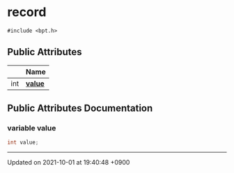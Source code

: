 

# record






`#include <bpt.h>`

## Public Attributes

|                | Name           |
| -------------- | -------------- |
| int | **[value](/Classes/record#variable-value)**  |

## Public Attributes Documentation

### variable value

```cpp
int value;
```


-------------------------------

Updated on 2021-10-01 at 19:40:48 +0900